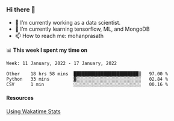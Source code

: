 ### Hi there 👋

- 🔭 I’m currently working as a data scientist.
- 🌱 I’m currently learning tensorflow, ML, and MongoDB
- 📫 How to reach me: mohanprasath

📊 **This week I spent my time on**
<!--START_SECTION:waka-->
```text
Week: 11 January, 2022 - 17 January, 2022

Other    18 hrs 58 mins  ████████████████████████▒   97.00 % 
Python   33 mins         ▓░░░░░░░░░░░░░░░░░░░░░░░░   02.84 % 
CSV      1 min           ░░░░░░░░░░░░░░░░░░░░░░░░░   00.16 % 
```
<!--END_SECTION:waka-->

#### Resources
[Using Wakatime Stats](https://github.com/marketplace/actions/waka-readme)
